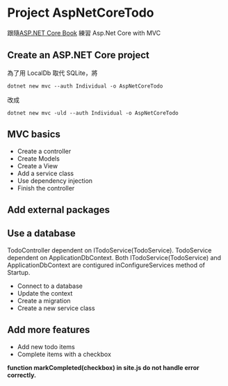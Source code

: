 # Project AspNetCoreTodo
跟隨[ASP.NET Core Book](https://nbarbettini.gitbooks.io/little-asp-net-core-book/content/) 
練習 Asp.Net Core with MVC

## Create an ASP.NET Core project
為了用 LocalDb 取代 SQLite，將
```
dotnet new mvc --auth Individual -o AspNetCoreTodo
```
改成
```
dotnet new mvc -uld --auth Individual -o AspNetCoreTodo
```
## MVC basics

* Create a controller
* Create Models
* Create a View
* Add a service class
* Use dependency injection
* Finish the controller

## Add external packages

## Use a database

TodoController dependent on ITodoService(TodoService).
TodoService dependent on ApplicationDbContext.
Both ITodoService(TodoService) and ApplicationDbContext are contigured inConfigureServices method of Startup.

* Connect to a database
* Update the context
* Create a migration
* Create a new service class

## Add more features

* Add new todo items
* Complete items with a checkbox

**function markCompleted(checkbox) in site.js do not handle error correctly.**

